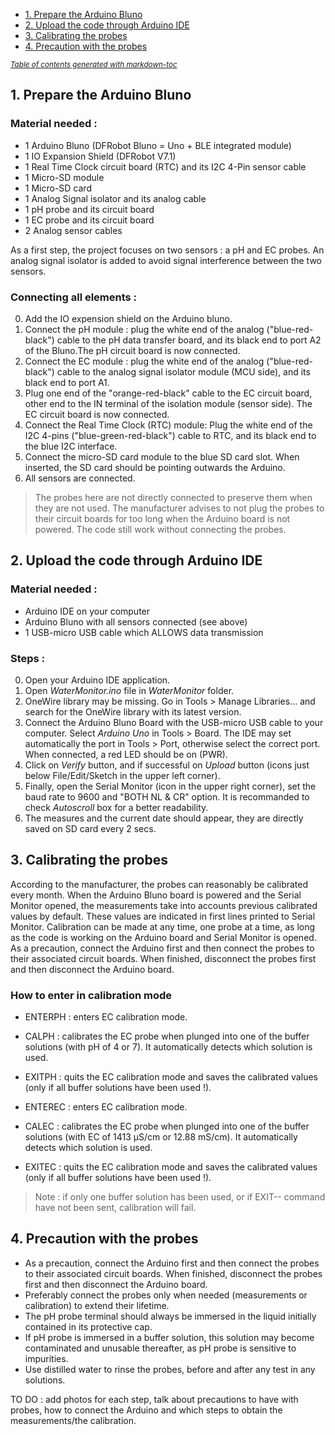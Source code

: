 - [1. Prepare the Arduino Bluno](#1-prepare-the-arduino-bluno)
- [2. Upload the code through Arduino IDE](#2-upload-the-code-through-arduino-ide)
- [3. Calibrating the probes](#3-calibrating-the-probes)
- [4. Precaution with the probes](#4-precaution-with-the-probes)

<small><i><a href='http://ecotrust-canada.github.io/markdown-toc/'>Table of contents generated with markdown-toc</a></i></small>


## 1. Prepare the Arduino Bluno


### Material needed :
* 1 Arduino Bluno (DFRobot Bluno = Uno + BLE integrated module)
* 1 IO Expansion Shield (DFRobot V7.1)
* 1 Real Time Clock circuit board (RTC) and its I2C 4-Pin sensor cable
* 1 Micro-SD module
* 1 Micro-SD card
* 1 Analog Signal isolator and its analog cable
* 1 pH probe and its circuit board
* 1 EC probe and its circuit board
* 2 Analog sensor cables

As a first step, the project focuses on two sensors : a pH and EC probes. An analog signal isolator is added to avoid signal interference between the two sensors.

### Connecting all elements :
0. Add the IO expension shield on the Arduino bluno.  
1. Connect the pH module : plug the white end of the analog ("blue-red-black") cable to the pH data transfer board, and its black end to port A2 of the Bluno.The pH circuit board is now connected.  
2. Connect the EC module : plug the white end of the analog ("blue-red-black") cable to the analog signal isolator module (MCU side), and its black end to port A1.  
3. Plug one end of the "orange-red-black" cable to the EC circuit board, other end to the IN terminal of the isolation module (sensor side). The EC circuit board is now connected.  
4. Connect the Real Time Clock (RTC) module: Plug the white end of the I2C 4-pins ("blue-green-red-black") cable to RTC, and its black end to the blue I2C interface.  
5. Connect the micro-SD card module to the blue SD card slot. When inserted, the SD card should be pointing outwards the Arduino.  
6. All sensors are connected.

> The probes here are not directly connected to preserve them when they are not used. The manufacturer advises to not plug the probes to their circuit boards for too long when the Arduino board is not powered. The code still work without connecting the probes.

## 2. Upload the code through Arduino IDE


### Material needed :
* Arduino IDE on your computer
* Arduino Bluno with all sensors connected (see above)
* 1 USB-micro USB cable which ALLOWS data transmission


### Steps :  
0. Open your Arduino IDE application.  
1. Open *WaterMonitor.ino* file in *WaterMonitor* folder.  
2. OneWire library may be missing. Go in Tools > Manage Libraries... and search for the OneWire library with its latest version.   
3. Connect the Arduino Bluno Board with the USB-micro USB cable to your computer. Select *Arduino Uno* in Tools > Board. The IDE may set automatically the port in Tools > Port, otherwise select the correct port. When connected, a red LED should be on (PWR).
4. Click on *Verify* button, and if successful on *Upload* button (icons just below File/Edit/Sketch in the upper left corner).  
5. Finally, open the Serial Monitor (icon in the upper right corner), set the baud rate to 9600 and "BOTH NL & CR" option. It is recommanded to check *Autoscroll* box for a better readability.  
6. The measures and the current date should appear, they are directly saved on SD card every 2 secs.  

## 3. Calibrating the probes

According to the manufacturer, the probes can reasonably be calibrated every month. When the Arduino Bluno board is powered and the Serial Monitor opened, the measurements take into accounts previous calibrated values by default. These values are indicated in first lines printed to Serial Monitor. Calibration can be made at any time, one probe at a time, as long as the code is working on the Arduino board and Serial Monitor is opened. As a precaution, connect the Arduino first and then connect the probes to their associated circuit boards. When finished, disconnect the probes first and then disconnect the Arduino board.

### How to enter in calibration mode

* ENTERPH : enters EC calibration mode.  
* CALPH : calibrates the EC probe when plunged into one of the buffer solutions (with pH of 4 or 7). It automatically detects which solution is used.  
* EXITPH : quits the EC calibration mode and saves the calibrated values (only if all buffer solutions have been used !).  

* ENTEREC : enters EC calibration mode.  
* CALEC : calibrates the EC probe when plunged into one of the buffer solutions (with EC of 1413 µS/cm or 12.88 mS/cm). It automatically detects which solution is used.  
* EXITEC : quits the EC calibration mode and saves the calibrated values (only if all buffer solutions have been used !).  

> Note : if only one buffer solution has been used, or if EXIT-- command have not been sent, calibration will fail.  

## 4. Precaution with the probes

* As a precaution, connect the Arduino first and then connect the probes to their associated circuit boards. When finished, disconnect the probes first and then disconnect the Arduino board.  
* Preferably connect the probes only when needed (measurements or calibration) to extend their lifetime.  
* The pH probe terminal should always be immersed in the liquid initially contained in its protective cap.  
* If pH probe is immersed in a buffer solution, this solution may become contaminated and unusable thereafter, as pH probe is sensitive to impurities.   
* Use distilled water to rinse the probes, before and after any test in any solutions.


TO DO : add photos for each step, talk about precautions to have with probes, how to connect the Arduino and which steps to obtain the measurements/the calibration.

